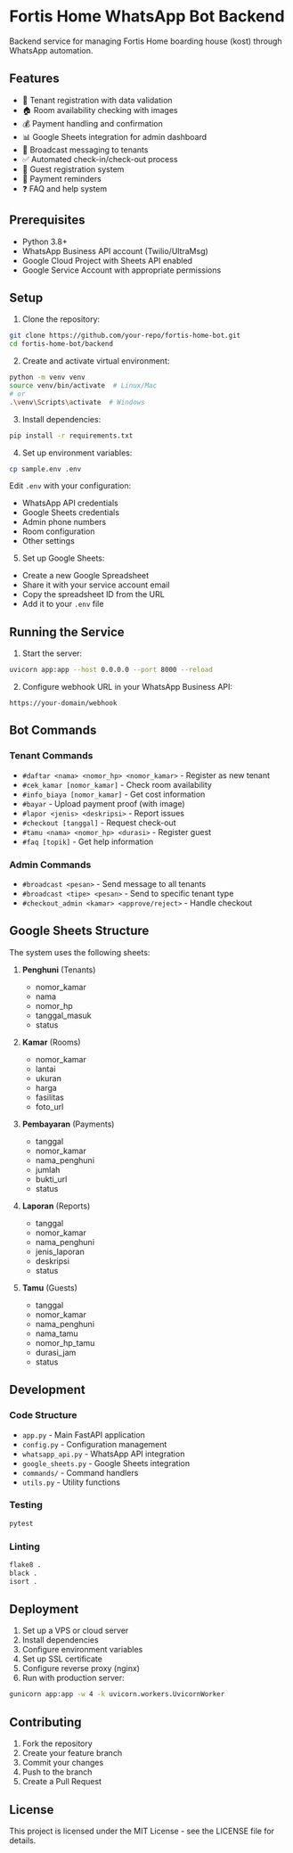# Fortis Home WhatsApp Bot Backend

Backend service for managing Fortis Home boarding house (kost) through WhatsApp automation.

## Features

- 📝 Tenant registration with data validation
- 🏠 Room availability checking with images
- 💰 Payment handling and confirmation
- 📊 Google Sheets integration for admin dashboard
- 📢 Broadcast messaging to tenants
- ✅ Automated check-in/check-out process
- 👥 Guest registration system
- 🔔 Payment reminders
- ❓ FAQ and help system

## Prerequisites

- Python 3.8+
- WhatsApp Business API account (Twilio/UltraMsg)
- Google Cloud Project with Sheets API enabled
- Google Service Account with appropriate permissions

## Setup

1. Clone the repository:
```bash
git clone https://github.com/your-repo/fortis-home-bot.git
cd fortis-home-bot/backend
```

2. Create and activate virtual environment:
```bash
python -m venv venv
source venv/bin/activate  # Linux/Mac
# or
.\venv\Scripts\activate  # Windows
```

3. Install dependencies:
```bash
pip install -r requirements.txt
```

4. Set up environment variables:
```bash
cp sample.env .env
```
Edit `.env` with your configuration:
- WhatsApp API credentials
- Google Sheets credentials
- Admin phone numbers
- Room configuration
- Other settings

5. Set up Google Sheets:
- Create a new Google Spreadsheet
- Share it with your service account email
- Copy the spreadsheet ID from the URL
- Add it to your `.env` file

## Running the Service

1. Start the server:
```bash
uvicorn app:app --host 0.0.0.0 --port 8000 --reload
```

2. Configure webhook URL in your WhatsApp Business API:
```
https://your-domain/webhook
```

## Bot Commands

### Tenant Commands
- `#daftar <nama> <nomor_hp> <nomor_kamar>` - Register as new tenant
- `#cek_kamar [nomor_kamar]` - Check room availability
- `#info_biaya [nomor_kamar]` - Get cost information
- `#bayar` - Upload payment proof (with image)
- `#lapor <jenis> <deskripsi>` - Report issues
- `#checkout [tanggal]` - Request check-out
- `#tamu <nama> <nomor_hp> <durasi>` - Register guest
- `#faq [topik]` - Get help information

### Admin Commands
- `#broadcast <pesan>` - Send message to all tenants
- `#broadcast <tipe> <pesan>` - Send to specific tenant type
- `#checkout_admin <kamar> <approve/reject>` - Handle checkout

## Google Sheets Structure

The system uses the following sheets:
1. **Penghuni** (Tenants)
   - nomor_kamar
   - nama
   - nomor_hp
   - tanggal_masuk
   - status

2. **Kamar** (Rooms)
   - nomor_kamar
   - lantai
   - ukuran
   - harga
   - fasilitas
   - foto_url

3. **Pembayaran** (Payments)
   - tanggal
   - nomor_kamar
   - nama_penghuni
   - jumlah
   - bukti_url
   - status

4. **Laporan** (Reports)
   - tanggal
   - nomor_kamar
   - nama_penghuni
   - jenis_laporan
   - deskripsi
   - status

5. **Tamu** (Guests)
   - tanggal
   - nomor_kamar
   - nama_penghuni
   - nama_tamu
   - nomor_hp_tamu
   - durasi_jam
   - status

## Development

### Code Structure
- `app.py` - Main FastAPI application
- `config.py` - Configuration management
- `whatsapp_api.py` - WhatsApp API integration
- `google_sheets.py` - Google Sheets integration
- `commands/` - Command handlers
- `utils.py` - Utility functions

### Testing
```bash
pytest
```

### Linting
```bash
flake8 .
black .
isort .
```

## Deployment

1. Set up a VPS or cloud server
2. Install dependencies
3. Configure environment variables
4. Set up SSL certificate
5. Configure reverse proxy (nginx)
6. Run with production server:
```bash
gunicorn app:app -w 4 -k uvicorn.workers.UvicornWorker
```

## Contributing

1. Fork the repository
2. Create your feature branch
3. Commit your changes
4. Push to the branch
5. Create a Pull Request

## License

This project is licensed under the MIT License - see the LICENSE file for details.

